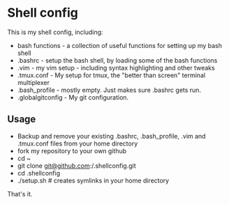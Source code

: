 Shell config
===

This is my shell config, including:

- bash functions - a collection of useful functions for setting up my bash shell
- .bashrc - setup the bash shell, by loading some of the bash functions
- .vim - my vim setup - including syntax highlighting and other tweaks
- .tmux.conf - My setup for tmux, the "better than screen" terminal multiplexer
- .bash_profile - mostly empty. Just makes sure .bashrc gets run.
- .globalgitconfig - My git configuration.

Usage
---

- Backup and remove your existing .bashrc, .bash_profile, .vim and .tmux.conf files from your home directory
- fork my repository to your own github
- cd ~
- git clone git@github.com:<username>/.shellconfig.git
- cd .shellconfig
- ./setup.sh # creates symlinks in your home directory

That's it.

